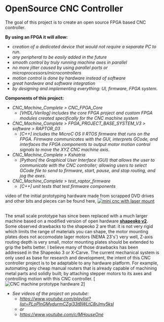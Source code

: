 # OpenSource CNC Controller
The goal of this project is to create an open source FPGA based CNC controller. 

**By using an FPGA it will allow:**
 * *creation of a dedicated device that would not require a separate PC to run.*
 * *any peripheral to be easily added in the future*
 * *smooth control by truly running machine axes in parallel*
  * *no more jitter caused by using parallel ports or microprocessors/microcontrollers*
  * *motion control is done by hardware instead of software*
 * *great hardware and software integration*
  * *by designing and implementing everything: UI, firmware, FPGA system.*

**Components of this project:**
  * *CNC_Machine_Complete > CNC_FPGA_Core*
    * *[VHDL/Verilog] includes the core FPGA project and custom FPGA modules created specifically for the CNC machine 
    system*
  * *CNC_Machine_Complete > FPGA_PROJECT_BASE_SYSTEM_V3 > software > RAPTOR_03*
    * *[C++] includes the MicroC OS II RTOS firmware that runs on the FPGA. Firmware communicates with the GUI, 
    interprets GCode, and interfaces the FPGA components to output motor motion control signals to move the 
    XYZ CNC machine axis.*
  * *CNC_Machine_Complete > Kshatria*
    * *[Python] the Graphical User Interface (GUI) that allows the user to communicate with the CNC controller; 
    allowing users to select GCode file to send to firmware, start, pause, and stop routing, and jog the axes.*
  * *CNC_Machine_Complete > test_raptor_firmware*
    * *[C++] unit tests that test firmware components*


video of the initial prototyping hardware made from scrapped DVD drives and other bits and pieces can be found here,
[![mini cnc with laser mount](https://raw.githubusercontent.com/mhouse1/mechsoftronic/GUI_and_FW_Test/Kshatria/R_and_D/prototyping_hardware.png)](https://www.youtube.com/watch?v=V51caXYTmaI)

<br>The small scale prototype has since been replaced with a much larger machine based on a modified version of open hardware [**shapeoko v2**](https://github.com/shapeoko/Shapeoko_2). Some observed drawbacks to the shapeoko 2 are that: it is not very rigid which limits the range of materials you can shape, the motor mounting plates does not accomodate lager motors (NEMA 23's') very well, Z-axis routing depth is very small,  motor mounting plates should be extended to grip the belts better. I believe many of those drawbacks has been addressed in the Shapeoko 3 or X-Carve. The current mechanical system is only used as base for research and development, the intent of this CNC controller project is to be adaptable to any hardware platform. For example, automating any cheap manual routers that is already capable of machining metal parts and solidly built; by attaching stepper motors to its axes and controlling motion with this CNC controller.
[![CNC machine prototype hardware 2](https://raw.githubusercontent.com/mhouse1/mechsoftronic/GUI_and_FW_Test/Kshatria/R_and_D/prototyping_hardware_v2.png)]

* *See videos of the project on youtube:*
  * *https://www.youtube.com/playlist?list=PLoPlnGMydurmCZgi33tBWLtC8rJmy5ksl* 
  * *or* 
  * *https://www.youtube.com/c/MHouseOne*

